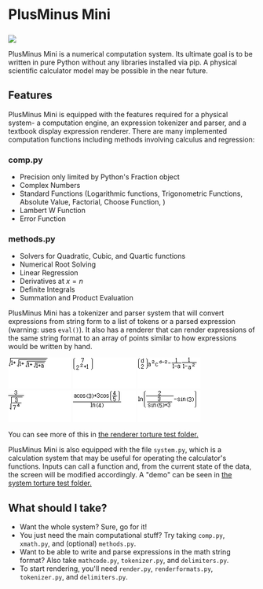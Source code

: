 # PlusMinus Mini
[<img src="https://i.ibb.co/fS61ZgD/untitled-1.png" width="250" align="middle"/>](image.png)

PlusMinus Mini is a numerical computation system. Its ultimate goal is to be written in pure Python without any libraries installed via pip.
A physical scientific calculator model may be possible in the near future.

## Features
PlusMinus Mini is equipped with the features required for a physical system- a computation engine, an expression tokenizer and parser, and a textbook display expression renderer. 
There are many implemented computation functions including methods involving calculus and regression:
### comp.py
- Precision only limited by Python's Fraction object
- Complex Numbers
- Standard Functions (Logarithmic functions, Trigonometric Functions, Absolute Value, Factorial, Choose Function, )
- Lambert W Function
- Error Function
### methods.py
- Solvers for Quadratic, Cubic, and Quartic functions
- Numerical Root Solving
- Linear Regression
- Derivatives at $x=n$
- Definite Integrals
- Summation and Product Evaluation

PlusMinus Mini has a tokenizer and parser system that will convert expressions from string form to a list of tokens or a parsed expression (warning: uses `eval()`). 
It also has a renderer that can render expressions of the same string format to an array of points similar to how expressions would be written by hand. 

![image 5](tortureTest/5.png) ![image 7](tortureTest/7.png) ![image 8](tortureTest/8.png) ![image 12](tortureTest/12.png) ![image 17](tortureTest/17.png) ![image 26](tortureTest/26.png) 

You can see more of this in [the renderer torture test folder.](/tortureTest)

PlusMinus Mini is also equipped with the file `system.py`, which is a calculation system that may be useful for operating the calculator's functions. Inputs can call a function and, 
from the current state of the data, the screen will be modified accordingly.
A "demo" can be seen in [the system torture test folder.](/systemTortureTest)
## What should I take?
- Want the whole system? Sure, go for it!
- You just need the main computational stuff? Try taking `comp.py`, `xmath.py`, and (optional) `methods.py`.
- Want to be able to write and parse expressions in the math string format? Also take `mathcode.py`, `tokenizer.py`, and `delimiters.py`.
- To start rendering, you'll need `render.py`, `renderformats.py`, `tokenizer.py`, and `delimiters.py`.
